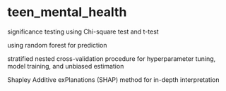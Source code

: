# teen_mental_health

significance testing using Chi-square test and t-test

using random forest for prediction

stratified nested cross-validation procedure for hyperparameter tuning, model training, and unbiased estimation

Shapley Additive exPlanations (SHAP) method for in-depth interpretation
